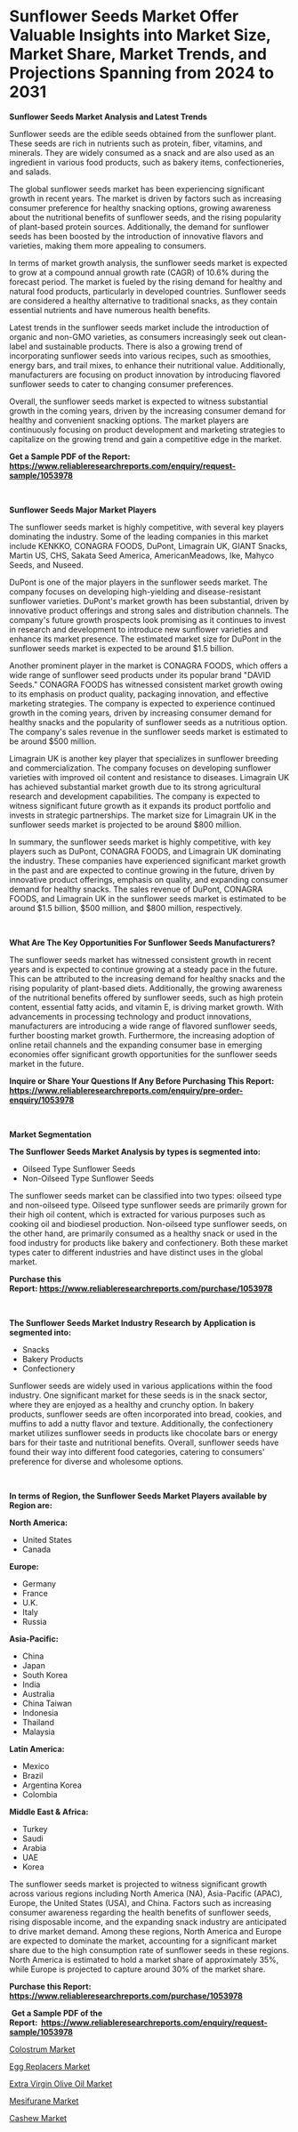 <p><h1>Sunflower Seeds Market Offer Valuable Insights into Market Size, Market Share, Market Trends, and Projections Spanning from 2024 to 2031</h1></p><p><strong>Sunflower Seeds Market Analysis and Latest Trends</strong></p>
<p><p>Sunflower seeds are the edible seeds obtained from the sunflower plant. These seeds are rich in nutrients such as protein, fiber, vitamins, and minerals. They are widely consumed as a snack and are also used as an ingredient in various food products, such as bakery items, confectioneries, and salads.</p><p>The global sunflower seeds market has been experiencing significant growth in recent years. The market is driven by factors such as increasing consumer preference for healthy snacking options, growing awareness about the nutritional benefits of sunflower seeds, and the rising popularity of plant-based protein sources. Additionally, the demand for sunflower seeds has been boosted by the introduction of innovative flavors and varieties, making them more appealing to consumers.</p><p>In terms of market growth analysis, the sunflower seeds market is expected to grow at a compound annual growth rate (CAGR) of 10.6% during the forecast period. The market is fueled by the rising demand for healthy and natural food products, particularly in developed countries. Sunflower seeds are considered a healthy alternative to traditional snacks, as they contain essential nutrients and have numerous health benefits.</p><p>Latest trends in the sunflower seeds market include the introduction of organic and non-GMO varieties, as consumers increasingly seek out clean-label and sustainable products. There is also a growing trend of incorporating sunflower seeds into various recipes, such as smoothies, energy bars, and trail mixes, to enhance their nutritional value. Additionally, manufacturers are focusing on product innovation by introducing flavored sunflower seeds to cater to changing consumer preferences.</p><p>Overall, the sunflower seeds market is expected to witness substantial growth in the coming years, driven by the increasing consumer demand for healthy and convenient snacking options. The market players are continuously focusing on product development and marketing strategies to capitalize on the growing trend and gain a competitive edge in the market.</p></p>
<p><strong>Get a Sample PDF of the Report:&nbsp; <a href="https://www.reliableresearchreports.com/enquiry/request-sample/1053978">https://www.reliableresearchreports.com/enquiry/request-sample/1053978</a></strong></p>
<p>&nbsp;</p>
<p><strong>Sunflower Seeds Major Market Players</strong></p>
<p><p>The sunflower seeds market is highly competitive, with several key players dominating the industry. Some of the leading companies in this market include KENKKO, CONAGRA FOODS, DuPont, Limagrain UK, GIANT Snacks, Martin US, CHS, Sakata Seed America, AmericanMeadows, Ike, Mahyco Seeds, and Nuseed.</p><p>DuPont is one of the major players in the sunflower seeds market. The company focuses on developing high-yielding and disease-resistant sunflower varieties. DuPont's market growth has been substantial, driven by innovative product offerings and strong sales and distribution channels. The company's future growth prospects look promising as it continues to invest in research and development to introduce new sunflower varieties and enhance its market presence. The estimated market size for DuPont in the sunflower seeds market is expected to be around $1.5 billion.</p><p>Another prominent player in the market is CONAGRA FOODS, which offers a wide range of sunflower seed products under its popular brand "DAVID Seeds." CONAGRA FOODS has witnessed consistent market growth owing to its emphasis on product quality, packaging innovation, and effective marketing strategies. The company is expected to experience continued growth in the coming years, driven by increasing consumer demand for healthy snacks and the popularity of sunflower seeds as a nutritious option. The company's sales revenue in the sunflower seeds market is estimated to be around $500 million.</p><p>Limagrain UK is another key player that specializes in sunflower breeding and commercialization. The company focuses on developing sunflower varieties with improved oil content and resistance to diseases. Limagrain UK has achieved substantial market growth due to its strong agricultural research and development capabilities. The company is expected to witness significant future growth as it expands its product portfolio and invests in strategic partnerships. The market size for Limagrain UK in the sunflower seeds market is projected to be around $800 million.</p><p>In summary, the sunflower seeds market is highly competitive, with key players such as DuPont, CONAGRA FOODS, and Limagrain UK dominating the industry. These companies have experienced significant market growth in the past and are expected to continue growing in the future, driven by innovative product offerings, emphasis on quality, and expanding consumer demand for healthy snacks. The sales revenue of DuPont, CONAGRA FOODS, and Limagrain UK in the sunflower seeds market is estimated to be around $1.5 billion, $500 million, and $800 million, respectively.</p></p>
<p>&nbsp;</p>
<p><strong>What Are The Key Opportunities For Sunflower Seeds Manufacturers?</strong></p>
<p><p>The sunflower seeds market has witnessed consistent growth in recent years and is expected to continue growing at a steady pace in the future. This can be attributed to the increasing demand for healthy snacks and the rising popularity of plant-based diets. Additionally, the growing awareness of the nutritional benefits offered by sunflower seeds, such as high protein content, essential fatty acids, and vitamin E, is driving market growth. With advancements in processing technology and product innovations, manufacturers are introducing a wide range of flavored sunflower seeds, further boosting market growth. Furthermore, the increasing adoption of online retail channels and the expanding consumer base in emerging economies offer significant growth opportunities for the sunflower seeds market in the future.</p></p>
<p><strong>Inquire or Share Your Questions If Any Before Purchasing This Report: <a href="https://www.reliableresearchreports.com/enquiry/pre-order-enquiry/1053978">https://www.reliableresearchreports.com/enquiry/pre-order-enquiry/1053978</a></strong></p>
<p>&nbsp;</p>
<p><strong>Market Segmentation</strong></p>
<p><strong>The Sunflower Seeds Market Analysis by types is segmented into:</strong></p>
<p><ul><li>Oilseed Type Sunflower Seeds</li><li>Non-Oilseed Type Sunflower Seeds</li></ul></p>
<p><p>The sunflower seeds market can be classified into two types: oilseed type and non-oilseed type. Oilseed type sunflower seeds are primarily grown for their high oil content, which is extracted for various purposes such as cooking oil and biodiesel production. Non-oilseed type sunflower seeds, on the other hand, are primarily consumed as a healthy snack or used in the food industry for products like bakery and confectionery. Both these market types cater to different industries and have distinct uses in the global market.</p></p>
<p><strong>Purchase this Report:&nbsp;<a href="https://www.reliableresearchreports.com/purchase/1053978">https://www.reliableresearchreports.com/purchase/1053978</a></strong></p>
<p>&nbsp;</p>
<p><strong>The Sunflower Seeds Market Industry Research by Application is segmented into:</strong></p>
<p><ul><li>Snacks</li><li>Bakery Products</li><li>Confectionery</li></ul></p>
<p><p>Sunflower seeds are widely used in various applications within the food industry. One significant market for these seeds is in the snack sector, where they are enjoyed as a healthy and crunchy option. In bakery products, sunflower seeds are often incorporated into bread, cookies, and muffins to add a nutty flavor and texture. Additionally, the confectionery market utilizes sunflower seeds in products like chocolate bars or energy bars for their taste and nutritional benefits. Overall, sunflower seeds have found their way into different food categories, catering to consumers' preference for diverse and wholesome options.</p></p>
<p>&nbsp;</p>
<p><strong>In terms of Region, the Sunflower Seeds Market Players available by Region are:</strong></p>
<p>
    <p> <strong> North America: </strong>
        <ul>
            <li>United States</li>
            <li>Canada</li>
        </ul>
        </p> 
    <p> <strong> Europe: </strong>
        <ul>
            <li>Germany</li>
            <li>France</li>
            <li>U.K.</li>
            <li>Italy</li>
            <li>Russia</li>
        </ul>
        </p> 
    <p> <strong> Asia-Pacific: </strong>
        <ul>
            <li>China</li>
            <li>Japan</li>
            <li>South Korea</li>
            <li>India</li>
            <li>Australia</li>
            <li>China Taiwan</li>
            <li>Indonesia</li>
            <li>Thailand</li>
            <li>Malaysia</li>
        </ul>
        </p> 
    <p> <strong> Latin America: </strong>
        <ul>
            <li>Mexico</li>
            <li>Brazil</li>
            <li>Argentina Korea</li>
            <li>Colombia</li>
        </ul>
        </p> 
    <p> <strong> Middle East & Africa: </strong>
        <ul>
            <li>Turkey</li>
            <li>Saudi</li>
            <li>Arabia</li>
            <li>UAE</li>
            <li>Korea</li>
        </ul>
    </p>
    </p>
<p><p>The sunflower seeds market is projected to witness significant growth across various regions including North America (NA), Asia-Pacific (APAC), Europe, the United States (USA), and China. Factors such as increasing consumer awareness regarding the health benefits of sunflower seeds, rising disposable income, and the expanding snack industry are anticipated to drive market demand. Among these regions, North America and Europe are expected to dominate the market, accounting for a significant market share due to the high consumption rate of sunflower seeds in these regions. North America is estimated to hold a market share of approximately 35%, while Europe is projected to capture around 30% of the market share.</p></p>
<p><strong>Purchase this Report: <a href="https://www.reliableresearchreports.com/purchase/1053978">https://www.reliableresearchreports.com/purchase/1053978</a></strong></p>
<p>&nbsp;<strong>Get a Sample PDF of the Report:&nbsp;&nbsp;<a href="https://www.reliableresearchreports.com/enquiry/request-sample/1053978">https://www.reliableresearchreports.com/enquiry/request-sample/1053978</a></strong></p>
<p><strong></strong></p>
<p><p><a href="https://github.com/joannesouthgate/Market-Research-Report-List-1/blob/main/colostrum-market.md">Colostrum Market</a></p><p><a href="https://github.com/gaydyna/Market-Research-Report-List-2/blob/main/egg-replacers-market.md">Egg Replacers Market</a></p><p><a href="https://github.com/julyju69/Market-Research-Report-List-1/blob/main/extra-virgin-olive-oil-market.md">Extra Virgin Olive Oil Market</a></p><p><a href="https://github.com/tamvrosiya/Market-Research-Report-List-2/blob/main/mesifurane-market.md">Mesifurane Market</a></p><p><a href="https://github.com/amonskiyk/Market-Research-Report-List-2/blob/main/cashew-market.md">Cashew Market</a></p></p>